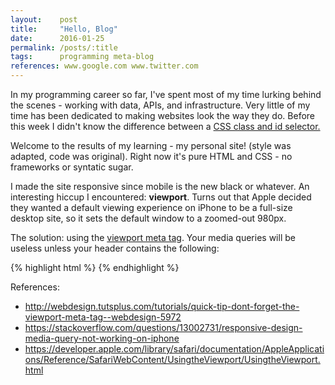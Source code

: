 ```yaml
---
layout:    post
title:     "Hello, Blog"
date:      2016-01-25
permalink: /posts/:title
tags:      programming meta-blog
references: www.google.com www.twitter.com
---
```


In my programming career so far, I've spent most of my time lurking behind the scenes - working with data, APIs, and infrastructure. Very little of my time has been dedicated to making websites look the way they do. Before this week I didn't know the difference between a [CSS class and id selector.](https://css-tricks.com/the-difference-between-id-and-class/)

Welcome to the results of my learning - my personal site! (style was adapted, code was original). Right now it's pure HTML and CSS - no frameworks or syntatic sugar.

I made the site responsive since mobile is the new black or whatever. An interesting hiccup I encountered: **viewport**. Turns out that Apple decided they wanted a default viewing experience on iPhone to be a full-size desktop site, so it sets the default window to a zoomed-out 980px.

The solution: using the [viewport meta tag](https://developer.apple.com/library/safari/documentation/AppleApplications/Reference/SafariWebContent/UsingtheViewport/UsingtheViewport.html). Your media queries will be useless unless your header contains the following:

{% highlight html %}
<meta name="viewport" content="width=device-width, initial-scale=1.0">
{% endhighlight %}

<div class="line"></div>
<p class="references" style="margin-bottom: 0;">References:</p>
<ul class="references">
  <li><a href="http://webdesign.tutsplus.com/tutorials/quick-tip-dont-forget-the-viewport-meta-tag--webdesign-5972">http://webdesign.tutsplus.com/tutorials/quick-tip-dont-forget-the-viewport-meta-tag--webdesign-5972</a></li>
  <li><a href="https://stackoverflow.com/questions/13002731/responsive-design-media-query-not-working-on-iphone">https://stackoverflow.com/questions/13002731/responsive-design-media-query-not-working-on-iphone</a></li>
  <li><a href="https://developer.apple.com/library/safari/documentation/AppleApplications/Reference/SafariWebContent/UsingtheViewport/UsingtheViewport.html">https://developer.apple.com/library/safari/documentation/AppleApplications/Reference/SafariWebContent/UsingtheViewport/UsingtheViewport.html</a></li>
</ul>
